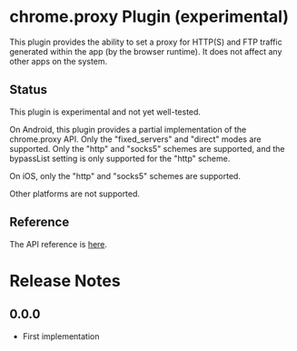 # chrome.proxy Plugin (experimental)

This plugin provides the ability to set a proxy for HTTP(S) and FTP traffic
generated within the app (by the browser runtime).  It does not affect any other
apps on the system.

## Status

This plugin is experimental and not yet well-tested.

On Android, this plugin provides a partial implementation of the chrome.proxy
API.  Only the "fixed_servers" and "direct" modes are supported.  Only the
"http" and "socks5" schemes are supported, and the bypassList setting is only
supported for the "http" scheme.

On iOS, only the "http" and "socks5" schemes are supported.

Other platforms are not supported.

## Reference

The API reference is [here](https://developer.chrome.com/extensions/proxy).

# Release Notes

## 0.0.0
- First implementation
